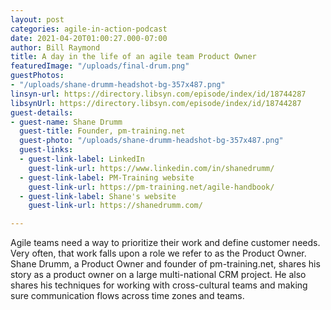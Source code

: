 ```yaml
---
layout: post
categories: agile-in-action-podcast
date: 2021-04-20T01:00:27.000-07:00
author: Bill Raymond
title: A day in the life of an agile team Product Owner
featuredImage: "/uploads/final-drum.png"
guestPhotos:
- "/uploads/shane-drumm-headshot-bg-357x487.png"
linsyn-url: https://directory.libsyn.com/episode/index/id/18744287
libsynUrl: https://directory.libsyn.com/episode/index/id/18744287
guest-details:
- guest-name: Shane Drumm
  guest-title: Founder, pm-training.net
  guest-photo: "/uploads/shane-drumm-headshot-bg-357x487.png"
  guest-links:
  - guest-link-label: LinkedIn
    guest-link-url: https://www.linkedin.com/in/shanedrumm/
  - guest-link-label: PM-Training website
    guest-link-url: https://pm-training.net/agile-handbook/
  - guest-link-label: Shane's website
    guest-link-url: https://shanedrumm.com/

---
```

Agile teams need a way to prioritize their work and define customer needs. Very often, that work falls upon a role we refer to as the Product Owner. Shane Drumm, a Product Owner and founder of pm-training.net, shares his story as a product owner on a large multi-national CRM project. He also shares his techniques for working with cross-cultural teams and making sure communication flows across time zones and teams.